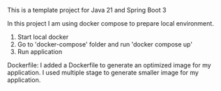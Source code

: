 This is a template project for Java 21 and Spring Boot 3

In this project I am using docker compose to prepare local environment.

1. Start local docker 
2. Go to 'docker-compose' folder and run 'docker compose up' 
3. Run application

Dockerfile:
I added a Dockerfile to generate an optimized image for my application. I used multiple stage to generate smaller image for my application.
